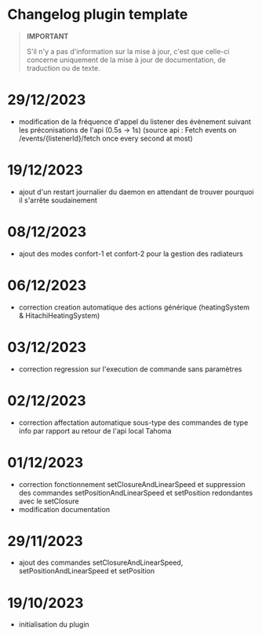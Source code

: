 # Changelog plugin template

>**IMPORTANT**
>
>S'il n'y a pas d'information sur la mise à jour, c'est que celle-ci concerne uniquement de la mise à jour de documentation, de traduction ou de texte.
# 29/12/2023
- modification de la fréquence d'appel du listener des évènement suivant les préconisations de l'api (0.5s -> 1s) (source api : Fetch events on /events/{listenerId}/fetch once every second at most)

# 19/12/2023
- ajout d'un restart journalier du daemon en attendant de trouver pourquoi il s'arrête soudainement
  
# 08/12/2023
- ajout des modes confort-1 et confort-2 pour la gestion des radiateurs

# 06/12/2023
- correction creation automatique des actions générique (heatingSystem & HitachiHeatingSystem)

# 03/12/2023
- correction regression sur l'execution de commande sans paramètres

# 02/12/2023
- correction affectation automatique sous-type des commandes de type info par rapport au retour de l'api local Tahoma 

# 01/12/2023
- correction fonctionnement setClosureAndLinearSpeed et suppression des commandes setPositionAndLinearSpeed et setPosition redondantes avec le setClosure
- modification documentation

# 29/11/2023
- ajout des commandes setClosureAndLinearSpeed, setPositionAndLinearSpeed et setPosition

# 19/10/2023

- initialisation du plugin
